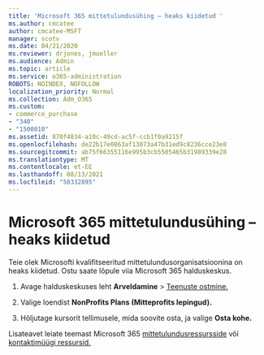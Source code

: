 ```yaml
---
title: 'Microsoft 365 mittetulundusühing – heaks kiidetud '
ms.author: cmcatee
author: cmcatee-MSFT
manager: scotv
ms.date: 04/21/2020
ms.reviewer: drjones, jmueller
ms.audience: Admin
ms.topic: article
ms.service: o365-administration
ROBOTS: NOINDEX, NOFOLLOW
localization_priority: Normal
ms.collection: Adm_O365
ms.custom:
- commerce_purchase
- "340"
- "1500010"
ms.assetid: 870f4834-a10c-49cd-ac5f-ccb1f0a9215f
ms.openlocfilehash: de22b17e0863af13073a47b31ed9c8236cce23e8
ms.sourcegitcommit: ab75f66355116e995b3cb5505465b31989339e28
ms.translationtype: MT
ms.contentlocale: et-EE
ms.lasthandoff: 08/13/2021
ms.locfileid: "58332895"
---
```

# <a name="microsoft-365-for-nonprofits---approved"></a>Microsoft 365 mittetulundusühing – heaks kiidetud

Teie olek Microsofti kvalifitseeritud mittetulundusorganisatsioonina on heaks kiidetud. Ostu saate lõpule viia Microsoft 365 halduskeskus.

1. Avage halduskeskuses leht **Arveldamine** \> [Teenuste ostmine.](https://go.microsoft.com/fwlink/p/?linkid=868433)

2. Valige loendist **NonProfits Plans (Mitteprofits lepingud).**

3. Hõljutage kursorit tellimusele, mida soovite osta, ja valige **Osta kohe.**

Lisateavet leiate teemast Microsoft 365 [mittetulundusressursside](https://www.microsoft.com/nonprofits/microsoft-365) või [kontaktimüügi ressursid.](https://www.microsoft.com/nonprofits/contact-us)
